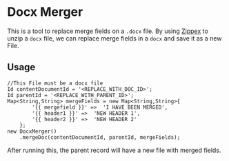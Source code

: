 # Docx Merger

This is a tool to replace merge fields on a `.docx` file. By using [Zippex](https://github.com/pdalcol/Zippex) to unzip a `docx` file, we can replace merge fields in a `docx` and save it as a new File.

## Usage

```
//This File must be a docx file
Id contentDocumentId = '<REPLACE_WITH_DOC_ID>';
Id parentId = '<REPLACE_WITH_PARENT_ID>';
Map<String,String> mergeFields = new Map<String,String>{
        '{{ mergefield }}' =>  'I HAVE BEEN MERGED',
        '{{ header1 }}' =>  'NEW HEADER 1',
        '{{ header2 }}' =>  'NEW HEADER 2'
    };
new DocxMerger()
    .mergeDoc(contentDocumentId, parentId, mergeFields);
```

After running this, the parent record will have a new file with merged fields.
